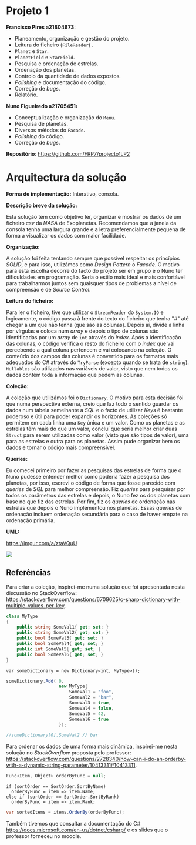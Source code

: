 # Projeto 1

 **Francisco Pires a21804873:**
 

 - Planeamento, organização e gestão do projeto.
 - Leitura do ficheiro (`FileReader`) .
 - `Planet` e `Star`.
 - `PlanetField` e `StarField`.
 - Pesquisa e ordenação de estrelas.
 - Ordenação dos planetas.
 - Controlo da quantidade de dados expostos.
 - *Polishing* e documentação do código.
 - Correção de *bugs*.
 - Relatório.


 **Nuno Figueiredo a21705451:**
 

 - Conceptualização e organização do `Menu`.
 -  Pesquisa de planetas.
 - Diversos métodos do `Facade`.
 - *Polishing* do código.
 - Correção de *bugs*.
 
 **Repositório**: https://github.com/FRP7/projecto1LP2

# Arquitectura da solução

**Forma de implementação:** Interativo, consola.

**Descrição breve da solução:**

Esta solução tem como objetivo ler, organizar e mostrar os dados de um ficheiro
*csv* da *NASA* de Exoplanetas. 
Recomendamos que a janela da consola tenha uma largura grande e a letra 
preferencialmente pequena de forma a visualizar os dados com maior facilidade.

**Organização:**

A solução foi feita tentando sempre que possível respeitar os princípios 
*SOLID*, e para isso, utilizámos como *Design Pattern* o *Facade*. O motivo 
para esta escolha decorre do facto do projeto ser em grupo e o Nuno ter 
dificuldades em programação. Seria o estilo mais ideal e mais confortável 
para trabalharmos juntos sem quaisquer tipos de problemas a nível de 
compreensão e de *Source Control*.


**Leitura do ficheiro:**

Para ler o ficheiro, tive que utilizar o `StreamReader` do `System.IO` e
logicamente, o código passa à frente do texto do ficheiro que tenha "*#*" até 
chegar a um que não tenha (que são as colunas). Depois aí, divide a linha por
vírgulas e coloca num *array* e depois o tipo de colunas são identificadas por
um *array* de `int` através do *index*.
Após a identificação das colunas, o código verifica o resto do ficheiro com o
*index* que vai percebendo a qual coluna pertencem e vai colocando na coleção. 
O conteúdo dos campos das colunas é convertido para os formatos mais adequados
do C# através do `TryParse` (excepto quando se trata de `string`). `Nullables`
são utilizados nas variáveis de valor, visto que nem todos os dados contêm toda
a informação que pedem as colunas.

**Coleção:**

A coleção que utilizámos foi o `Dictionary`. O motivo para esta decisão foi que
numa perspectiva externa, creio que faz todo o sentido guardar os dados num 
tabela semelhante a *SQL* e o facto de utilizar *Keys* é bastante poderoso e 
útil para poder expandir os horizontes. As coleções só permitem em cada linha
uma `Key` única e um valor. Como os planetas e as estrelas têm mais do que um
valor, concluí que seria melhor criar duas `Struct` para serem utilizadas como
valor (visto que são tipos de valor), uma para as estrelas e outra para os 
planetas. Assim pude organizar bem os dados e tornar o código mais
compreensível.

**Queries:**

Eu comecei primeiro por fazer as pesquisas das estrelas de forma que o Nuno 
pudesse entender melhor como poderia fazer a pesquisa dos planetas, por isso,
escrevi o código de forma que fosse parecido com *queries* de *SQL* para melhor
compreensão.
Fiz *queries* para pesquisar por todos os parâmetros das estrelas e depois, o
Nuno fez os dos planetas com base no que fiz das estrelas. 
Por fim, fiz os *queries* de ordenação nas estrelas que depois o Nuno
implementou nos planetas. Essas *queries* de ordenação incluem ordenação
secundária para o caso de haver empate na ordenação primária.

**UML:**


https://imgur.com/a/ztaVQuU

[![](https://i.imgur.com/i99H0I2.jpg)](https://i.imgur.com/i99H0I2.jpg)



## Referências

Para criar a coleção, inspirei-me numa solução que foi apresentada nesta
discussão no StackOverflow:
https://stackoverflow.com/questions/6709625/c-sharp-dictionary-with-multiple-values-per-key.

```cs
class MyType
{
    public string SomeVal1{ get; set; }
    public string SomeVal2{ get; set; }
    public bool SomeVal3{ get; set; }
    public bool SomeVal4{ get; set; }
    public int SomeVal5{ get; set; }
    public bool SomeVal6{ get; set; }
}
```
```
var someDictionary = new Dictionary<int, MyType>();
```
```cs
someDictionary.Add( 0, 
                    new MyType{
                        SomeVal1 = "foo",
                        SomeVal2 = "bar",
                        SomeVal3 = true,
                        SomeVal4 = false,
                        SomeVal5 = 42,
                        SomeVal6 = true
                    });

//someDictionary[0].SomeVal2 // bar
```

Para ordenar os dados de uma forma mais dinâmica, inspirei-me nesta solução no
*StackOverflow* proposta pelo professor:
https://stackoverflow.com/questions/2728340/how-can-i-do-an-orderby-with-a-dynamic-string-parameter/10413311#10413311.

```cs
Func<Item, Object> orderByFunc = null;
```
```
if (sortOrder == SortOrder.SortByName)
  orderByFunc = item => item.Name;
else if (sortOrder == SortOrder.SortByRank)
  orderByFunc = item => item.Rank;
```
```cs
var sortedItems = items.OrderBy(orderByFunc);
```

Também tivemos que consultar a documentação do C#
https://docs.microsoft.com/en-us/dotnet/csharp/  e os slides que o professor
forneceu no moodle.
